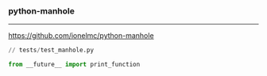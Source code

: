 ### python-manhole
---
https://github.com/ionelmc/python-manhole


```py
// tests/test_manhole.py

from __future__ import print_function


```

```
```

```
```

